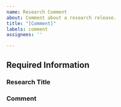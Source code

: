 ```yaml
---
name: Research Comment
about: Comment about a research release.
title: "[Comment]"
labels: comment
assignees: ''

---
```


## Required Information

### Research Title
<!--Title of the research release-->

### Comment
<!--Question or comment about the research release.-->
